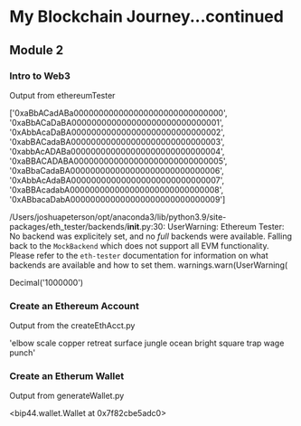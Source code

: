 # My Blockchain Journey...continued


## Module 2

### Intro to Web3

Output from ethereumTester

['0xaBbACadABa000000000000000000000000000000', 
'0xaBbACaDaBA000000000000000000000000000001', 
'0xAbbAcaDaBA000000000000000000000000000002', 
'0xabBACadaBA000000000000000000000000000003', 
'0xabbAcADABa000000000000000000000000000004', 
'0xaBBACADABA000000000000000000000000000005', 
'0xaBbaCadaBA000000000000000000000000000006', 
'0xAbbAcAdaBA000000000000000000000000000007', 
'0xaBBAcadabA000000000000000000000000000008', 
'0xABbacaDabA000000000000000000000000000009']

/Users/joshuapeterson/opt/anaconda3/lib/python3.9/site-packages/eth_tester/backends/__init__.py:30: UserWarning: Ethereum Tester: No backend was explicitely set, and no *full* backends were available.  Falling back to the `MockBackend` which does not support all EVM functionality.  Please refer to the `eth-tester` documentation for information on what backends are available and how to set them.
  warnings.warn(UserWarning(

Decimal('1000000')

### Create an Ethereum Account

Output from the createEthAcct.py

'elbow scale copper retreat surface jungle ocean bright square trap wage punch'

### Create an Etherum Wallet

Output from generateWallet.py

<bip44.wallet.Wallet at 0x7f82cbe5adc0>
